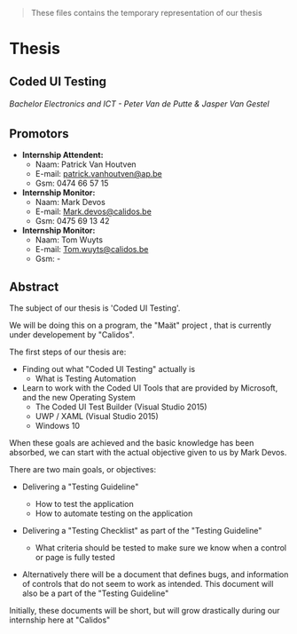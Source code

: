 >These files contains the temporary representation of our thesis

# Thesis

## Coded UI Testing 

###### Bachelor Electronics and ICT - Peter Van de Putte & Jasper Van Gestel

## Promotors

* **Internship Attendent:**
    * Naam: Patrick Van Houtven
    * E-mail: patrick.vanhoutven@ap.be
    * Gsm: 0474 66 57 15
* **Internship Monitor:**
    * Naam: Mark Devos
    * E-mail: Mark.devos@calidos.be
    * Gsm: 0475 69 13 42
* **Internship Monitor:**
    * Naam: Tom Wuyts
    * E-mail: Tom.wuyts@calidos.be
    * Gsm: -

## Abstract

The subject of our thesis is 'Coded UI Testing'.

We will be doing this on a program, the "Maät" project , that is currently under developement by "Calidos".

The first steps of our thesis are:

* Finding out what "Coded UI Testing" actually is
  * What is Testing Automation
* Learn to work with the Coded UI Tools that are provided by Microsoft, and the new Operating System
  * The Coded UI Test Builder (Visual Studio 2015)
  * UWP / XAML (Visual Studio 2015)
  * Windows 10

When these goals are achieved and the basic knowledge has been absorbed, we can start with the actual objective given to us by Mark Devos.

There are two main goals, or objectives:

* Delivering a "Testing Guideline"
  * How to test the application
  * How to automate testing on the application
* Delivering a "Testing Checklist" as part of the "Testing Guideline"
  * What criteria should be tested to make sure we know when a control or page is fully tested

* Alternatively there will be a document that defines bugs, and information of controls that do not seem to work as intended. This document will also be a part of the "Testing Guideline"

Initially, these documents will be short, but will grow drastically during our internship here at "Calidos"
